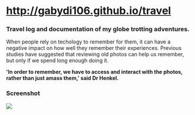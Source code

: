 # http://gabydi106.github.io/travel


### Travel log and documentation of my globe trotting adventures.

When people rely on techology to remember for them, it can have a negative impact on how well they remember their experiences. Previous studies have suggested that reviewing old photos can help us remember, but only if we spend long enough doing it.

**'In order to remember, we have to access and interact with the photos, rather than just amass them,' said Dr Henkel.**


### Screenshot

![](https://scontent-hkg3-1.xx.fbcdn.net/v/t34.0-12/14694657_10154695630745559_1248296749_n.png?oh=db93b8ace91ea745d9f2aa6782d076f1&oe=5802673A)
